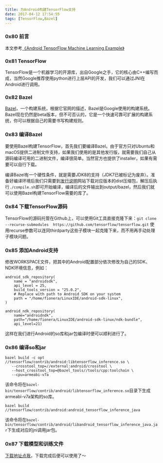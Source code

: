 ```yaml
---
title: 为Android构建TensorFlow支持
date: 2017-04-12 17:54:55
tags: [TensorFlow,Bazel]
---
```


### 0x80 前言

本文参考[《Android TensorFlow Machine Learning Example》](https://blog.mindorks.com/android-tensorflow-machine-learning-example-ff0e9b2654cc#.i8l12xa39)

### 0x81 TensorFlow

TensorFlow是一个机器学习的开源库，出自Google之手，它的核心由C++编写而成，当然Google推荐使用python进行上层API的开发，我们可以通过JNI在Android进行调用。

### 0x82 Bazel

[Bazel](https://bazel.build/)，一个构建系统，根据它官网的描述，Bazel是Google使用的构建系统。Bazel现在仍然是beta版本，但不可否认的，它是一个快速可靠可扩展的构建系统，你可以根据自己的需要书写构建规则。

<!--more-->

### 0x83 编译Bazel

要使用Bazel构建TensorFlow，首先我们要编译Bazel。由于官方只对Ubuntu和macOS提供二进制文件支持，如果我们使用的是其他发行版，就需要我们自己从源码编译可用的二进制文件，编译很简单。当然官方也提供了installer，如果有需要可以自行下载。

编译Bazel有一个硬性条件，就是需要JDK8的支持（JDK7已被标记为废弃）。准备好编译环境后我们只需要到[发行说明](https://github.com/bazelbuild/bazel/releases)网站下载对应版本的dist压缩包，解压后执行`./compile.sh`即可开始编译，编译后的文件输出到output/bazel，然后我们就可以使用Bazel构建TensorFlow需要的库了。

### 0x84 下载TensorFlow源码

TensorFlow的源码托管在Github上，可以使用Git工具直接克隆下来：`git clone --recurse-submodules  https://github.com/tensorflow/tensorflow.git` 使用recurse参数可以连同thirdparty这些子模块一起克隆下来，而不用再手动处理子模块问题。

### 0x85 添加Android支持

修改WORKSPACE文件，把其中的Android配置部分依次修改为自己的SDK、NDK环境信息，例如：

```Property
android_sdk_repository(
    name = "androidsdk",
    api_level = 25,
    build_tools_version = "25.0.2",
    # Replace with path to Android SDK on your system
    path = "/home/fionera/LinuxIDE/android-sdk-linux",
)

android_ndk_repository(
    name="androidndk",
    path="/home/fionera/LinuxIDE/android-sdk-linux/ndk-bundle",
    api_level=21)
```

这样在我们进行Android的so库和jar包编译时便可以顺利进行了。

### 0x86 编译so和jar

```Shell
bazel build -c opt //tensorflow/contrib/android:libtensorflow_inference.so \
   --crosstool_top=//external:android/crosstool \
   --host_crosstool_top=@bazel_tools//tools/cpp:toolchain \
   --cpu=armeabi-v7a
```

该命令将在`bazel-bin/tensorflow/contrib/android/libtensorflow_inference.so`目录下生成armeabi-v7a架构的so库。

```Shell
bazel build //tensorflow/contrib/android:android_tensorflow_inference_java
```

该命令将在`bazel-bin/tensorflow/contrib/android/libandroid_tensorflow_inference_java.jar`下生成对应的jni调用jar包。

### 0x87 下载模型和训练文件

[下载地址点我](https://storage.googleapis.com/download.tensorflow.org/models/inception5h.zip)，下载完成后便可以使用了～

